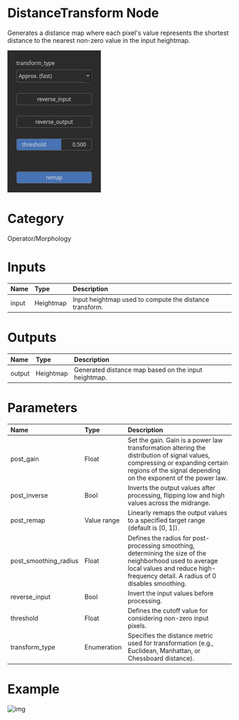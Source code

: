 
DistanceTransform Node
======================


Generates a distance map where each pixel's value represents the shortest distance to the nearest non-zero value in the input heightmap.



![img](../../images/nodes/DistanceTransform_settings.png)


# Category


Operator/Morphology
# Inputs

|Name|Type|Description|
| :--- | :--- | :--- |
|input|Heightmap|Input heightmap used to compute the distance transform.|

# Outputs

|Name|Type|Description|
| :--- | :--- | :--- |
|output|Heightmap|Generated distance map based on the input heightmap.|

# Parameters

|Name|Type|Description|
| :--- | :--- | :--- |
|post_gain|Float|Set the gain. Gain is a power law transformation altering the distribution of signal values, compressing or expanding certain regions of the signal depending on the exponent of the power law.|
|post_inverse|Bool|Inverts the output values after processing, flipping low and high values across the midrange.|
|post_remap|Value range|Linearly remaps the output values to a specified target range (default is [0, 1]).|
|post_smoothing_radius|Float|Defines the radius for post-processing smoothing, determining the size of the neighborhood used to average local values and reduce high-frequency detail. A radius of 0 disables smoothing.|
|reverse_input|Bool|Invert the input values before processing.|
|threshold|Float|Defines the cutoff value for considering non-zero input pixels.|
|transform_type|Enumeration|Specifies the distance metric used for transformation (e.g., Euclidean, Manhattan, or Chessboard distance).|

# Example


![img](../../images/nodes/DistanceTransform.png)

